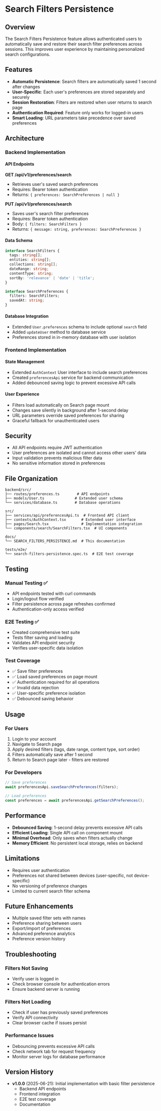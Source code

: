 # Search Filters Persistence

## Overview

The Search Filters Persistence feature allows authenticated users to automatically save and restore their search filter preferences across sessions. This improves user experience by maintaining personalized search configurations.

## Features

- **Automatic Persistence**: Search filters are automatically saved 1 second after changes
- **User-Specific**: Each user's preferences are stored separately and securely
- **Session Restoration**: Filters are restored when user returns to search page
- **Authentication Required**: Feature only works for logged-in users
- **Smart Loading**: URL parameters take precedence over saved preferences

## Architecture

### Backend Implementation

#### API Endpoints

**GET /api/v1/preferences/search**
- Retrieves user's saved search preferences
- Requires: Bearer token authentication
- Returns: `{ preferences: SearchPreferences | null }`

**PUT /api/v1/preferences/search**
- Saves user's search filter preferences
- Requires: Bearer token authentication
- Body: `{ filters: SearchFilters }`
- Returns: `{ message: string, preferences: SearchPreferences }`

#### Data Schema

```typescript
interface SearchFilters {
  tags: string[];
  entities: string[];
  collections: string[];
  dateRange: string;
  contentType: string;
  sortBy: 'relevance' | 'date' | 'title';
}

interface SearchPreferences {
  filters: SearchFilters;
  savedAt: string;
}
```

#### Database Integration

- Extended `User.preferences` schema to include optional `search` field
- Added `updateUser` method to database service
- Preferences stored in in-memory database with user isolation

### Frontend Implementation

#### State Management

- Extended `AuthContext` User interface to include search preferences
- Created `preferencesApi` service for backend communication
- Added debounced saving logic to prevent excessive API calls

#### User Experience

- Filters load automatically on Search page mount
- Changes save silently in background after 1-second delay
- URL parameters override saved preferences for sharing
- Graceful fallback for unauthenticated users

## Security

- All API endpoints require JWT authentication
- User preferences are isolated and cannot access other users' data
- Input validation prevents malicious filter data
- No sensitive information stored in preferences

## File Organization

```
backend/src/
├── routes/preferences.ts        # API endpoints
├── models/User.ts              # Extended user schema
└── services/database.ts        # Database operations

src/
├── services/api/preferencesApi.ts  # Frontend API client
├── contexts/AuthContext.tsx       # Extended user interface
├── pages/Search.tsx               # Implementation integration
└── components/search/SearchFilters.tsx  # UI components

docs/
└── SEARCH_FILTERS_PERSISTENCE.md  # This documentation

tests/e2e/
└── search-filters-persistence.spec.ts  # E2E test coverage
```

## Testing

### Manual Testing ✅

- API endpoints tested with curl commands
- Login/logout flow verified
- Filter persistence across page refreshes confirmed
- Authentication-only access verified

### E2E Testing ✅

- Created comprehensive test suite
- Tests filter saving and loading
- Validates API endpoint security
- Verifies user-specific data isolation

### Test Coverage

- ✅ Save filter preferences
- ✅ Load saved preferences on page mount
- ✅ Authentication required for all operations
- ✅ Invalid data rejection
- ✅ User-specific preference isolation
- ✅ Debounced saving behavior

## Usage

### For Users

1. Login to your account
2. Navigate to Search page
3. Apply desired filters (tags, date range, content type, sort order)
4. Filters automatically save after 1 second
5. Return to Search page later - filters are restored

### For Developers

```typescript
// Save preferences
await preferencesApi.saveSearchPreferences(filters);

// Load preferences
const preferences = await preferencesApi.getSearchPreferences();
```

## Performance

- **Debounced Saving**: 1-second delay prevents excessive API calls
- **Efficient Loading**: Single API call on component mount
- **Minimal Overhead**: Only saves when filters actually change
- **Memory Efficient**: No persistent local storage, relies on backend

## Limitations

- Requires user authentication
- Preferences not shared between devices (user-specific, not device-specific)
- No versioning of preference changes
- Limited to current search filter schema

## Future Enhancements

- Multiple saved filter sets with names
- Preference sharing between users
- Export/import of preferences
- Advanced preference analytics
- Preference version history

## Troubleshooting

### Filters Not Saving
- Verify user is logged in
- Check browser console for authentication errors
- Ensure backend server is running

### Filters Not Loading
- Check if user has previously saved preferences
- Verify API connectivity
- Clear browser cache if issues persist

### Performance Issues
- Debouncing prevents excessive API calls
- Check network tab for request frequency
- Monitor server logs for database performance

## Version History

- **v1.0.0** (2025-06-21): Initial implementation with basic filter persistence
  - Backend API endpoints
  - Frontend integration
  - E2E test coverage
  - Documentation
